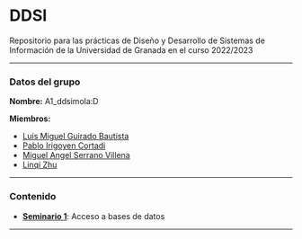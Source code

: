 [S1]: https://github.com/lu1smgb/DDSI/tree/main/S1/

[GitHub-LMGB]: https://github.com/lu1smgb
[GitHub-PIC]: https://github.com/PIrigoyen
[GitHub-MASV]: https://github.com/migue-maca-IngInfo
[GitHub-LZ]: https://github.com/zlq07

# DDSI
Repositorio para las prácticas de Diseño y Desarrollo de Sistemas de Información de la Universidad de Granada en el curso 2022/2023

---

### Datos del grupo

**Nombre:** A1_ddsimola:D

**Miembros:**
 - [Luis Miguel Guirado Bautista][GitHub-LMGB]
 - [Pablo Irigoyen Cortadi][GitHub-PIC]
 - [Miguel Angel Serrano Villena][GitHub-MASV]
 - [Linqi Zhu][GitHub-LZ]

---

### Contenido

 - [**Seminario 1**][S1]: Acceso a bases de datos

---